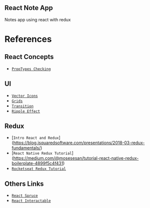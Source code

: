 ## React Note App
Notes app using react with redux

# References

## React Concepts

* [`PropTypes Checking`](https://reactjs.org/docs/typechecking-with-proptypes.html)

## UI

* [`Vector Icons`](https://github.com/oblador/react-native-vector-icons)
* [`Grids`](https://flow.opera.com/ext/v1/index.html)
* [`Transition`](https://medium.com/react-native-motion/transition-challenge-9bc9fdef56c7)
* [`Ripple Effect`](https://medium.com/react-native-motion/ripple-effect-in-react-native-1cb0ad568e91)

## Redux

* [`Intro React and Redux`] (https://blog.isquaredsoftware.com/presentations/2018-03-redux-fundamentals/)
* [`React Native Redux Tutorial`] (https://medium.com/@mosesesan/tutorial-react-native-redux-boilerplate-4899f5c4f431)
* [`Rocketseat Redux Tutorial`](https://github.com/Rocketseat/youtube-codequinta-redux)

## Others Links
* [`React Spruce`](https://github.com/prscX/react-native-spruce)
* [`React Interactable`](https://github.com/wix/react-native-interactable)